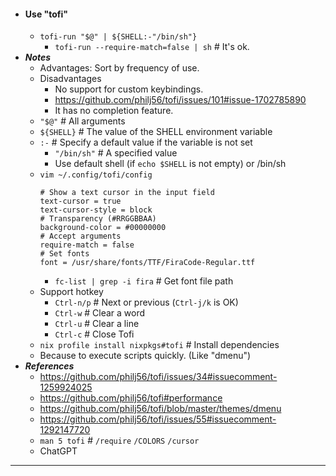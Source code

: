 - #### Use "tofi"
    - `tofi-run "$@" | ${SHELL:-"/bin/sh"}`
        - `tofi-run --require-match=false | sh` # It's ok.
- ***Notes***
    - Advantages: Sort by frequency of use.
    - Disadvantages
        - No support for custom keybindings.
        - https://github.com/philj56/tofi/issues/101#issue-1702785890
        - It has no completion feature.
    - `"$@"` # All arguments
    - `${SHELL}` # The value of the SHELL environment variable
    - `:-` # Specify a default value if the variable is not set
        - `"/bin/sh"` # A specified value
        - Use default shell (if `echo $SHELL` is not empty) or /bin/sh
    - `vim ~/.config/tofi/config`
      ```
      # Show a text cursor in the input field
      text-cursor = true
      text-cursor-style = block
      # Transparency (#RRGGBBAA)
      background-color = #00000000
      # Accept arguments
      require-match = false
      # Set fonts
      font = /usr/share/fonts/TTF/FiraCode-Regular.ttf
      ```
        - `fc-list | grep -i fira` # Get font file path
    - Support hotkey
        - `Ctrl-n/p` # Next or previous (`Ctrl-j/k` is OK)
        - `Ctrl-w` # Clear a word
        - `Ctrl-u` # Clear a line
        - `Ctrl-c` # Close Tofi
    - `nix profile install nixpkgs#tofi` # Install dependencies
    - Because to execute scripts quickly. (Like "dmenu")
- ***References***
    - https://github.com/philj56/tofi/issues/34#issuecomment-1259924025
    - https://github.com/philj56/tofi#performance
    - https://github.com/philj56/tofi/blob/master/themes/dmenu
    - https://github.com/philj56/tofi/issues/55#issuecomment-1292147720
    - `man 5 tofi` # `/require` `/COLORS` `/cursor`
    - ChatGPT
- ---
